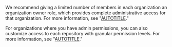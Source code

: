 We recommend giving a limited number of members in each organization an organization owner role, which provides complete administrative access for that organization. For more information, see "[AUTOTITLE](/organizations/managing-peoples-access-to-your-organization-with-roles/roles-in-an-organization)."

For organizations where you have admin permissions, you can also customize access to each repository with granular permission levels. For more information, see "[AUTOTITLE](/organizations/managing-user-access-to-your-organizations-repositories/repository-roles-for-an-organization)."
